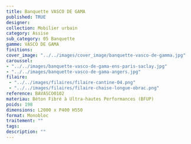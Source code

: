 ```yaml
---
title: Banquette VASCO DE GAMA
published: TRUE
designer: 
collection: Mobilier urbain
category: Assise
sub_category: 05 Banquette
gamme: VASCO DE GAMA
finitions: 
cover_image: "../../images/cover_image/banquette-vasco-de-gamma.jpg"
caroussel: 
- "../../images/banquette-vasco-de-gama-ens-paris-saclay.jpg"
- "../../images/banquette-vasco-de-gama-angers.jpg"
filaire: 
 - "../../images/filaires/filaire-cantine-04.png"
 - "../../images/filaires/filaire-chaise-longue-obrac.png"
reference: BAVASCO0102
materiau: Béton Fibré à Ultra-hautes Performances (BFUP)
poids: 198
dimensions: L2000 x P400 H550
format: Monobloc
traitement: ""
tags: 
description: ""
---
```

